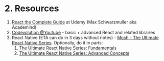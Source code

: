 # 2. Resources

1. [React the Complete Guide](https://www.udemy.com/course/nextjs-react-the-complete-guide/) at Udemy (Max Schwarzmuller aka Academind)
2. [Codevolution @Youtube](https://www.youtube.com/c/Codevolution) - basic + advanced React and related libraries
3. React Native (ETA can do in 3 days without notes) - [Mosh - The Ultimate React Native Series](https://codewithmosh.com/p/the-ultimate-react-native-course). Optionally, do it in parts:
    1. [The Ultimate React Native Series: Fundamentals](https://codewithmosh.com/p/the-ultimate-react-native-course-part1)
    2. [The Ultimate React Native Series: Advanced Concepts](https://codewithmosh.com/p/the-ultimate-react-native-course-part2)
